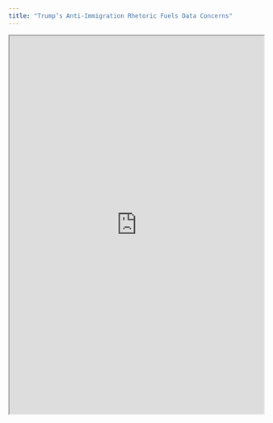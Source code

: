 ```yaml
---
title: "Trump’s Anti-Immigration Rhetoric Fuels Data Concerns"
---
```




<iframe height="750" width="100%" src="https://ewelton.github.io/ktest/wiki.html#Trump%E2%80%99s%20Anti-Immigration%20Rhetoric%20Fuels%20Data%20Concerns"></iframe>
